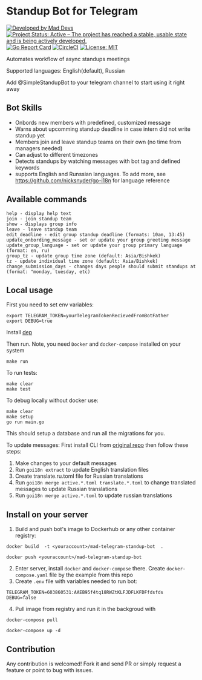 # Standup Bot for Telegram
[![Developed by Mad Devs](https://maddevs.io/badge-dark.svg)](https://maddevs.io/)
[![Project Status: Active – The project has reached a stable, usable state and is being actively developed.](https://www.repostatus.org/badges/latest/active.svg)](https://www.repostatus.org/#active)
[![Go Report Card](https://goreportcard.com/badge/github.com/maddevsio/mad-telegram-standup-bot)](https://goreportcard.com/report/github.com/maddevsio/mad-telegram-standup-bot)
[![CircleCI](https://circleci.com/gh/maddevsio/mad-telegram-standup-bot.svg?style=svg)](https://circleci.com/gh/maddevsio/mad-telegram-standup-bot)
[![License: MIT](https://img.shields.io/badge/License-MIT-yellow.svg)](https://opensource.org/licenses/MIT)

Automates workflow of async standups meetings

Supported languages: English(default), Russian 

Add @SimpleStandupBot to your telegram channel to start using it right away

## Bot Skills

- Onbords new members with predefined, customized message
- Warns about upcomming standup deadline in case intern did not write standup yet
- Members join and leave standup teams on their own (no time from managers needed)
- Can adjust to different timezones 
- Detects standups by watching messages with bot tag and defined keywords
- supports English and Runssian languages. To add more, see https://github.com/nicksnyder/go-i18n for language reference

## Available commands
```
help - display help text 
join - join standup team
show - displays group info
leave - leave standup team 
edit_deadline - edit group standup deadline (formats: 10am, 13:45)
update_onbording_message - set or update your group greeting message
update_group_language - set or update your group primary language (format: en, ru)
group_tz - update group time zone (default: Asia/Bishkek)
tz - update individual time zone (default: Asia/Bishkek)
change_submission_days - changes days people should submit standups at (format: "monday, tuesday, etc)
```

## Local usage
First you need to set env variables:
```
export TELEGRAM_TOKEN=yourTelegramTokenRecievedFromBotFather
export DEBUG=true
```
Install [dep](https://github.com/golang/dep)

Then run. Note, you need `Docker` and `docker-compose` installed on your system

```
make run
```
To run tests: 
```
make clear
make test
```
To debug locally without docker use:
```
make clear
make setup
go run main.go
```
This should setup a database and run all the migrations for you. 

To update messages: 
First install CLI from [original repo](https://github.com/nicksnyder/go-i18n) then follow these steps:

1. Make changes to your default messages
2. Run `goi18n extract` to update English translation files
3. Create translate.ru.toml file for Russian translations
3. Run `goi18n merge active.*.toml translate.*.toml` to change translated messages to update Russian translations
4. Run `goi18n merge active.*.toml` to update russian translations

## Install on your server 

1. Build and push bot's image to Dockerhub or any other container registry: 
```
docker build  -t <youraccount>/mad-telegram-standup-bot  .
```
```
docker push <youraccount>/mad-telegram-standup-bot
```
2. Enter server, install `docker` and `docker-compose` there. Create `docker-compose.yaml` file by the example from this repo
3. Create `.env` file with variables needed to run bot:
```
TELEGRAM_TOKEN=603860531:AAEB95f4tq18RWZtKLFJDFLKFDFfdsfds
DEBUG=false
```
4. Pull image from registry and run it in the backgroud with
```
docker-compose pull
```
```
docker-compose up -d
```

## Contribution

Any contribution is welcomed! Fork it and send PR or simply request a feature or point to bug with issues. 